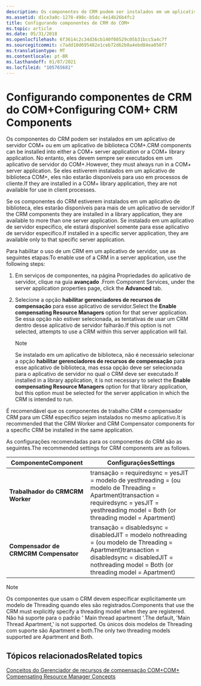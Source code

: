 ```yaml
---
description: Os componentes do CRM podem ser instalados em um aplicativo de servidor COM+ ou em um aplicativo de biblioteca COM+.
ms.assetid: d1ce3a0c-1278-498c-b5dc-4e14b26b4fc2
title: Configurando componentes de CRM do COM+
ms.topic: article
ms.date: 05/31/2018
ms.openlocfilehash: 6f3614c2c34d36cb140f08529c05b31bcc5a4c7f
ms.sourcegitcommit: c7add10d695482e1ceb72d62b8a4ebd84ea050f7
ms.translationtype: MT
ms.contentlocale: pt-BR
ms.lasthandoff: 01/07/2021
ms.locfileid: "105765681"
---
```

# <a name="configuring-com-crm-components"></a><span data-ttu-id="811a2-103">Configurando componentes de CRM do COM+</span><span class="sxs-lookup"><span data-stu-id="811a2-103">Configuring COM+ CRM Components</span></span>

<span data-ttu-id="811a2-104">Os componentes do CRM podem ser instalados em um aplicativo de servidor COM+ ou em um aplicativo de biblioteca COM+.</span><span class="sxs-lookup"><span data-stu-id="811a2-104">CRM components can be installed into either a COM+ server application or a COM+ library application.</span></span> <span data-ttu-id="811a2-105">No entanto, eles devem sempre ser executados em um aplicativo de servidor do COM+.</span><span class="sxs-lookup"><span data-stu-id="811a2-105">However, they must always run in a COM+ server application.</span></span> <span data-ttu-id="811a2-106">Se eles estiverem instalados em um aplicativo de biblioteca COM+, eles não estarão disponíveis para uso em processos de cliente.</span><span class="sxs-lookup"><span data-stu-id="811a2-106">If they are installed in a COM+ library application, they are not available for use in client processes.</span></span>

<span data-ttu-id="811a2-107">Se os componentes do CRM estiverem instalados em um aplicativo de biblioteca, eles estarão disponíveis para mais de um aplicativo de servidor.</span><span class="sxs-lookup"><span data-stu-id="811a2-107">If the CRM components they are installed in a library application, they are available to more than one server application.</span></span> <span data-ttu-id="811a2-108">Se instalado em um aplicativo de servidor específico, ele estará disponível somente para esse aplicativo de servidor específico.</span><span class="sxs-lookup"><span data-stu-id="811a2-108">If installed in a specific server application, they are available only to that specific server application.</span></span>

<span data-ttu-id="811a2-109">Para habilitar o uso de um CRM em um aplicativo de servidor, use as seguintes etapas:</span><span class="sxs-lookup"><span data-stu-id="811a2-109">To enable use of a CRM in a server application, use the following steps:</span></span>

1.  <span data-ttu-id="811a2-110">Em serviços de componentes, na página Propriedades do aplicativo de servidor, clique na guia **avançado** .</span><span class="sxs-lookup"><span data-stu-id="811a2-110">From Component Services, under the server application properties page, click the **Advanced** tab.</span></span>

2.  <span data-ttu-id="811a2-111">Selecione a opção **habilitar gerenciadores de recursos de compensação** para esse aplicativo de servidor.</span><span class="sxs-lookup"><span data-stu-id="811a2-111">Select the **Enable compensating Resource Managers** option for that server application.</span></span> <span data-ttu-id="811a2-112">Se essa opção não estiver selecionada, as tentativas de usar um CRM dentro desse aplicativo de servidor falharão.</span><span class="sxs-lookup"><span data-stu-id="811a2-112">If this option is not selected, attempts to use a CRM within this server application will fail.</span></span>

    > [!Note]  
    > <span data-ttu-id="811a2-113">Se instalado em um aplicativo de biblioteca, não é necessário selecionar a opção **habilitar gerenciadores de recursos de compensação** para esse aplicativo de biblioteca, mas essa opção deve ser selecionada para o aplicativo de servidor no qual o CRM deve ser executado.</span><span class="sxs-lookup"><span data-stu-id="811a2-113">If installed in a library application, it is not necessary to select the **Enable compensating Resource Managers** option for that library application, but this option must be selected for the server application in which the CRM is intended to run.</span></span>

     

<span data-ttu-id="811a2-114">É recomendável que os componentes de trabalho CRM e compensador CRM para um CRM específico sejam instalados no mesmo aplicativo.</span><span class="sxs-lookup"><span data-stu-id="811a2-114">It is recommended that the CRM Worker and CRM Compensator components for a specific CRM be installed in the same application.</span></span>

<span data-ttu-id="811a2-115">As configurações recomendadas para os componentes do CRM são as seguintes.</span><span class="sxs-lookup"><span data-stu-id="811a2-115">The recommended settings for CRM components are as follows.</span></span>



| <span data-ttu-id="811a2-116">Componente</span><span class="sxs-lookup"><span data-stu-id="811a2-116">Component</span></span>           | <span data-ttu-id="811a2-117">Configurações</span><span class="sxs-lookup"><span data-stu-id="811a2-117">Settings</span></span>                                                                                             |
|---------------------|------------------------------------------------------------------------------------------------------|
| <span data-ttu-id="811a2-118">**Trabalhador do CRM**</span><span class="sxs-lookup"><span data-stu-id="811a2-118">**CRM Worker**</span></span>      | <span data-ttu-id="811a2-119">transação = requiredsync = yesJIT = modelo de yesthreading = (ou modelo de Threading = Apartment)</span><span class="sxs-lookup"><span data-stu-id="811a2-119">transaction = requiredsync = yesJIT = yesthreading model = Both (or threading model = Apartment)</span></span>     |
| <span data-ttu-id="811a2-120">**Compensador de CRM**</span><span class="sxs-lookup"><span data-stu-id="811a2-120">**CRM Compensator**</span></span> | <span data-ttu-id="811a2-121">transação = disabledsync = disabledJIT = modelo nothreading = (ou modelo de Threading = Apartment)</span><span class="sxs-lookup"><span data-stu-id="811a2-121">transaction = disabledsync = disabledJIT = nothreading model = Both (or threading model = Apartment)</span></span> |



 

> [!Note]  
> <span data-ttu-id="811a2-122">Os componentes que usam o CRM devem especificar explicitamente um modelo de Threading quando eles são registrados.</span><span class="sxs-lookup"><span data-stu-id="811a2-122">Components that use the CRM must explicitly specify a threading model when they are registered.</span></span> <span data-ttu-id="811a2-123">Não há suporte para o padrão ' Main thread apartment '.</span><span class="sxs-lookup"><span data-stu-id="811a2-123">The default, 'Main Thread Apartment,' is not supported.</span></span> <span data-ttu-id="811a2-124">Os únicos dois modelos de Threading com suporte são Apartment e both.</span><span class="sxs-lookup"><span data-stu-id="811a2-124">The only two threading models supported are Apartment and Both.</span></span>

 

## <a name="related-topics"></a><span data-ttu-id="811a2-125">Tópicos relacionados</span><span class="sxs-lookup"><span data-stu-id="811a2-125">Related topics</span></span>

<dl> <dt>

[<span data-ttu-id="811a2-126">Conceitos do Gerenciador de recursos de compensação COM+</span><span class="sxs-lookup"><span data-stu-id="811a2-126">COM+ Compensating Resource Manager Concepts</span></span>](com--compensating-resource-manager-concepts.md)
</dt> </dl>

 

 



